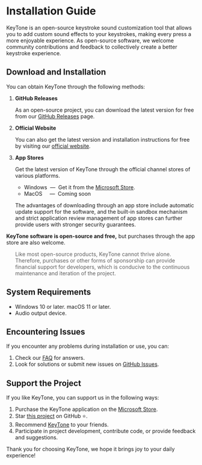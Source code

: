 # Installation Guide

KeyTone is an open-source keystroke sound customization tool that allows you to add custom sound effects to your keystrokes, making every press a more enjoyable experience. As open-source software, we welcome community contributions and feedback to collectively create a better keystroke experience.

## Download and Installation

You can obtain KeyTone through the following methods:

1. **GitHub Releases**

    As an open-source project, you can download the latest version for free from our [GitHub Releases](https://github.com/LuSrackhall/KeyTone/releases) page.

2. **Official Website**

    You can also get the latest version and installation instructions for free by visiting our [official website](https://keytone.xuanhall.com).

3. **App Stores**

    Get the latest version of KeyTone through the official channel stores of various platforms.

      * Windows  —  Get it from the [Microsoft Store](https://apps.microsoft.com/store/detail/9NGKDXHPGJXD?cid=DevShareMCLPCS).
      * MacOS     —  Coming soon

    The advantages of downloading through an app store include automatic update support for the software, and the built-in sandbox mechanism and strict application review management of app stores can further provide users with stronger security guarantees.

**KeyTone software is open-source and free,** but purchases through the app store are also welcome.

<blockquote style="border-left:none; padding-left:0;">
<p>Like most open-source products, KeyTone cannot thrive alone. Therefore, purchases or other forms of sponsorship can provide financial support for developers, which is conducive to the continuous maintenance and iteration of the project.</p>
</blockquote>

## System Requirements

* Windows 10 or later. macOS 11 or later.
* Audio output device.

## Encountering Issues

If you encounter any problems during installation or use, you can:

1. Check our [FAQ](../../other/faq/index.md) for answers.
2. Look for solutions or submit new issues on [GitHub Issues](https://github.com/LuSrackhall/KeyTone/issues).

## Support the Project

If you like KeyTone, you can support us in the following ways:

1. Purchase the KeyTone application on the [Microsoft Store](https://apps.microsoft.com/store/detail/9NGKDXHPGJXD?cid=DevShareMCLPCS).
2. Star [this project](https://github.com/LuSrackhall/KeyTone) on GitHub ⭐️.
3. Recommend [KeyTone](https://keytone.xuanhall.com) to your friends.
4. Participate in project development, contribute code, or provide feedback and suggestions.

Thank you for choosing KeyTone, we hope it brings joy to your daily experience!